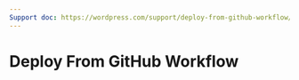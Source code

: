```yaml
---
Support doc: https://wordpress.com/support/deploy-from-github-workflow/
---
```

# Deploy From GitHub Workflow